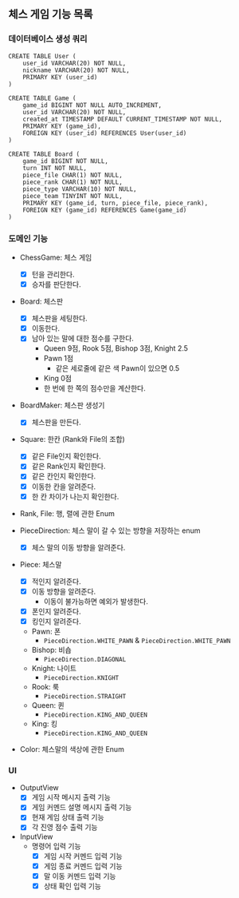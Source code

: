 ## 체스 게임 기능 목록

### 데이터베이스 생성 쿼리

```agsl
CREATE TABLE User (
	user_id VARCHAR(20) NOT NULL,
	nickname VARCHAR(20) NOT NULL,
	PRIMARY KEY (user_id)
)
```

```agsl
CREATE TABLE Game (
	game_id BIGINT NOT NULL AUTO_INCREMENT,
	user_id VARCHAR(20) NOT NULL,
	created_at TIMESTAMP DEFAULT CURRENT_TIMESTAMP NOT NULL,
	PRIMARY KEY (game_id),
	FOREIGN KEY (user_id) REFERENCES User(user_id)
)
```

```agsl
CREATE TABLE Board (
	game_id BIGINT NOT NULL,
	turn INT NOT NULL,
	piece_file CHAR(1) NOT NULL,
	piece_rank CHAR(1) NOT NULL,
	piece_type VARCHAR(10) NOT NULL,
	piece_team TINYINT NOT NULL,
	PRIMARY KEY (game_id, turn, piece_file, piece_rank),
	FOREIGN KEY (game_id) REFERENCES Game(game_id)
)
```


### 도메인 기능

- ChessGame: 체스 게임
  - [x] 턴을 관리한다.
  - [x] 승자를 판단한다.

- Board: 체스판
  - [x] 체스판을 세팅한다.
  - [x] 이동한다.
  - [x] 남아 있는 말에 대한 점수를 구한다.
    - Queen 9점, Rook 5점, Bishop 3점, Knight 2.5
    - Pawn 1점
      - 같은 세로줄에 같은 색 Pawn이 있으면 0.5
    - King 0점
    - 한 번에 한 쪽의 점수만을 계산한다.

- BoardMaker: 체스판 생성기
  - [x] 체스판을 만든다.

- Square: 한칸 (Rank와 File의 조합)
  - [x] 같은 File인지 확인한다.
  - [x] 같은 Rank인지 확인한다.
  - [x] 같은 칸인지 확인한다.
  - [x] 이동한 칸을 알려준다.
  - [x] 한 칸 차이가 나는지 확인한다.

- Rank, File: 행, 렬에 관한 Enum

- PieceDirection: 체스 말이 갈 수 있는 방향을 저장하는 enum
  - [x] 체스 말의 이동 방향을 알려준다.

- Piece: 체스말
  - [x] 적인지 알려준다.
  - [x] 이동 방향을 알려준다.
    - 이동이 불가능하면 예외가 발생한다.
  - [x] 폰인지 알려준다.
  - [x] 킹인지 알려준다.

  - Pawn: 폰
    - `PieceDirection.WHITE_PAWN` & `PieceDirection.WHITE_PAWN`
  - Bishop: 비숍
    - `PieceDirection.DIAGONAL`
  - Knight: 나이트
    - `PieceDirection.KNIGHT`
  - Rook: 룩
    - `PieceDirection.STRAIGHT`
  - Queen: 퀸
    - `PieceDirection.KING_AND_QUEEN`
  - King: 킹
    - `PieceDirection.KING_AND_QUEEN`

- Color: 체스말의 색상에 관한 Enum

### UI

- OutputView
  - [x] 게임 시작 메시지 출력 기능
  - [x] 게임 커멘드 설명 메시지 출력 기능
  - [x] 현재 게임 상태 출력 기능
  - [x] 각 진영 점수 출력 기능

- InputView
  - 명령어 입력 기능
    - [x] 게임 시작 커멘드 입력 기능
    - [x] 게임 종료 커멘드 입력 기능
    - [x] 말 이동 커멘드 입력 기능
    - [x] 상태 확인 입력 기능
